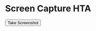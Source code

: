<!DOCTYPE html>
<html>
<head>
<title>Screen Capture HTA</title>
<HTA:APPLICATION ID="oMyApp" 
    APPLICATIONNAME="ScreenCaptureHTA"
    BORDER="thin"
    CAPTION="yes"
    SHOWINTASKBAR="yes"
    SINGLEINSTANCE="yes"
    SYSMENU="yes"
    WINDOWSTATE="normal">
<script type="text/javascript">
    function takeScreenshot(filename) {
        var button = document.getElementById('screenshotButton');
        button.disabled = true; // Disable the button during the process
        
        html2canvas(document.body).then(function(canvas) {
            var link = document.createElement("a");
            document.body.appendChild(link);
            link.download = filename + ".png";
            link.href = canvas.toDataURL();
            link.click();
            
            button.disabled = false; // Enable the button after the process is complete
        });
    }
</script>
<script src="html2canvas.js"></script>
</head>
<body>
    <h1>Screen Capture HTA</h1>
    <button id="screenshotButton" onclick="takeScreenshot('p1')">Take Screenshot</button>
</body>
</html>
